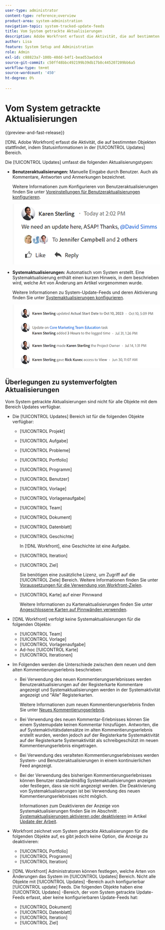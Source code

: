 ```yaml
---
user-type: administrator
content-type: reference;overview
product-area: system-administration
navigation-topic: system-tracked-update-feeds
title: Vom System getrackte Aktualisierungen
description: Adobe Workfront erfasst die Aktivität, die auf bestimmten Objekten stattfindet, indem Statusinformationen im Objekt protokolliert werden. [!UICONTROL Updates] Bereich.
author: Lisa
feature: System Setup and Administration
role: Admin
exl-id: c88823a7-100b-40dd-b4f1-bead53ae5dc4
source-git-commit: c50ff48bbc492199b39db17b8c445207209bb6a5
workflow-type: tm+mt
source-wordcount: '450'
ht-degree: 0%

---
```


# Vom System getrackte Aktualisierungen

{{preview-and-fast-release}}

<!--remove new experience and legacy notes when we remove legacy in the UI - Jan 24???-->

[!DNL Adobe Workfront] erfasst die Aktivität, die auf bestimmten Objekten stattfindet, indem Statusinformationen in der [!UICONTROL Updates] Bereich.

Die [!UICONTROL Updates] umfasst die folgenden Aktualisierungstypen:

* **Benutzeraktualisierungen:** Manuelle Eingabe durch Benutzer. Auch als Kommentare, Antworten und Anmerkungen bezeichnet.

  Weitere Informationen zum Konfigurieren von Benutzeraktualisierungen finden Sie unter [Voreinstellungen für Benutzeraktualisierungen konfigurieren](../../../administration-and-setup/set-up-workfront/system-tracked-update-feeds/configure-preferences-user-updates.md).

  ![](assets/updates-qs-350x125.png)

* **Systemaktualisierungen:** Automatisch vom System erstellt. Eine Systemaktualisierung enthält einen kurzen Hinweis, in dem beschrieben wird, welche Art von Änderung am Artikel vorgenommen wurde.

  Weitere Informationen zu System-Update-Feeds und deren Aktivierung finden Sie unter [Systemaktualisierungen konfigurieren](../../../administration-and-setup/set-up-workfront/system-tracked-update-feeds/configure-system-updates.md).

  ![](assets/system-updates-example-unified-stream.png)

  <!--
  DRAFTED IN FLARE:
  Timestamps for system updates are based on your operating system's timezone.
  
  -->

## Überlegungen zu systemverfolgten Aktualisierungen

Vom System getrackte Aktualisierungen sind nicht für alle Objekte mit dem Bereich Updates verfügbar.

* Die [!UICONTROL Updates] Bereich ist für die folgenden Objekte verfügbar:

   * [!UICONTROL Projekt]
   * [!UICONTROL Aufgabe]
   * [!UICONTROL Probleme]
   * [!UICONTROL Portfolio]
   * [!UICONTROL Programm]
   * [!UICONTROL Benutzer]
   * [!UICONTROL Vorlage]
   * [!UICONTROL Vorlagenaufgabe]
   * [!UICONTROL Team]
   * [!UICONTROL Dokument]
   * [!UICONTROL Datenblatt]
   * [!UICONTROL Geschichte]

     In [!DNL Workfront], eine Geschichte ist eine Aufgabe.
   * [!UICONTROL Iteration]
   * [!UICONTROL Ziel]

     Sie benötigen eine zusätzliche Lizenz, um Zugriff auf die [!UICONTROL Ziele] Bereich. Weitere Informationen finden Sie unter [Voraussetzungen für die Verwendung von Workfront-Zielen](../../../workfront-goals/goal-management/access-needed-for-wf-goals.md).
   * [!UICONTROL Karte] auf einer Pinnwand

     Weitere Informationen zu Kartenaktualisierungen finden Sie unter [Angeschlossene Karten auf Pinnwänden verwenden](../../../agile/get-started-with-boards/connected-cards.md).

* [!DNL Workfront] verfolgt keine Systemaktualisierungen für die folgenden Objekte:

   * [!UICONTROL Team]
   * [!UICONTROL Vorlage]
   * [!UICONTROL Vorlagenaufgabe]
   * Ad-hoc [!UICONTROL Karte]
   * [!UICONTROL Iterationen]


<!--hiding this bit because this is not true, at this time (August 2023). Users with a Work or Review license can see system updates by default as well.

Your [!DNL Workfront] license determines whether system updates display by default in the [!UICONTROL Updates] area of objects. [!DNL Workfront] users with a [!UICONTROL Plan] license have system updates displayed in the [!UICONTROL Updates] area by default. However, users can filter out system updates, as described in the [Enable or disable system updates](../../../workfront-basics/updating-work-items-and-viewing-updates/update-work.md#enable) section in [Update work](../../../workfront-basics/updating-work-items-and-viewing-updates/update-work.md). All other [!DNL Workfront] licenses filter system updates by default.
-->

* Im Folgenden werden die Unterschiede zwischen dem neuen und dem alten Kommentierungserlebnis beschrieben:

   * Bei Verwendung des neuen Kommentierungserlebnisses werden Benutzeraktualisierungen auf der Registerkarte Kommentare angezeigt und Systemaktualisierungen werden in der Systemaktivität angezeigt <span class="preview">und &quot;Alle&quot;</span> Registerkarten.

     Weitere Informationen zum neuen Kommentierungserlebnis finden Sie unter [Neues Kommentierungserlebnis](../../../product-announcements/betas/new-commenting-experience-beta/unified-commenting-experience.md).

   * <span class="preview">Bei Verwendung des neuen Kommentar-Erlebnisses können Sie einem Systemupdate keinen Kommentar hinzufügen. Antworten, die auf Systemaktivitätsdatensätze im alten Kommentierungserlebnis erstellt wurden, werden jedoch auf der Registerkarte Systemaktivität auf der Registerkarte Systemaktivität als schreibgeschützt im neuen Kommentierungserlebnis eingetragen.</span>
   * Bei Verwendung des veralteten Kommentierungserlebnisses werden System- und Benutzeraktualisierungen in einem kontinuierlichen Feed angezeigt.

   * Bei der Verwendung des bisherigen Kommentierungserlebnisses können Benutzer standardmäßig Systemaktualisierungen anzeigen oder festlegen, dass sie nicht angezeigt werden. Die Deaktivierung von Systemaktualisierungen ist bei Verwendung des neuen Kommentierungserlebnisses nicht möglich.

     Informationen zum Deaktivieren der Anzeige von Systemaktualisierungen finden Sie im Abschnitt . [Systemaktualisierungen aktivieren oder deaktivieren](../../../workfront-basics/updating-work-items-and-viewing-updates/update-work.md#enable) im Artikel [Update der Arbeit](../../../workfront-basics/updating-work-items-and-viewing-updates/update-work.md).

* Workfront zeichnet vom System getrackte Aktualisierungen für die folgenden Objekte auf, es gibt jedoch keine Option, die Anzeige zu deaktivieren:

   * [!UICONTROL Portfolio]
   * [!UICONTROL Programm]
   * [!UICONTROL Iteration]

* [!DNL Workfront] Administratoren können festlegen, welche Arten von Änderungen das System im [!UICONTROL Updates] Bereich. Nicht alle Objekte mit [!UICONTROL Updates] -Bereich auch konfigurierbar [!UICONTROL update] Feeds. Die folgenden Objekte haben eine [!UICONTROL Updates] -Bereich, der vom System getrackte Update-Feeds erfasst, aber keine konfigurierbaren Update-Feeds hat:

   * [!UICONTROL Dokument]
   * [!UICONTROL Datenblatt]
   * [!UICONTROL Iteration]
   * [!UICONTROL Ziel]


